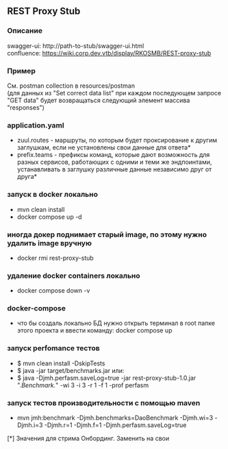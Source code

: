 ## REST Proxy Stub

### Описание

swagger-ui: http://path-to-stub/swagger-ui.html  
confluence: https://wiki.corp.dev.vtb/display/RKOSMB/REST-proxy-stub

### Пример

См. postman collection в resources/postman  
(для данных из "Set correct data list" при каждом последующем запросе "GET data" будет возвращаться следующий элемент
массива "responses")

### application.yaml

- zuul.routes - маршруты, по которым будет проксирование к другим заглушкам, если не установлены свои данные для ответа*
- prefix.teams - префиксы команд, которые дают возможность для разных сервисов, работающих с одними и теми же
  эндпоинтами, устанавливать в заглушку различные данные независимо друг от друга*

### запуск в docker локально
- mvn clean install
- docker compose up -d

### иногда докер поднимает старый image, по этому нужно удалить image вручную
- docker rmi rest-proxy-stub

### удаление docker containers локально
- docker compose down -v

### docker-compose
- что бы создаль локально БД нужно открыть терминал в root папке этого проекта и ввести команду: docker compose up

### запуск perfomance тестов
- $ mvn clean install -DskipTests
- $ java -jar target/benchmarks.jar
или:
- $ java -Djmh.perfasm.saveLog=true -jar rest-proxy-stub-1.0.jar ".*Benchmark.*" -wi 3 -i 3 -r 1 -f 1 -prof perfasm

### запуск тестов производительности с помощью maven
- mvn jmh:benchmark -Djmh.benchmarks=DaoBenchmark -Djmh.wi=3 -Djmh.i=3 -Djmh.r=1 -Djmh.f=1 -Djmh.perfasm.saveLog=true

[*] Значения для стрима Онбординг. Заменить на свои